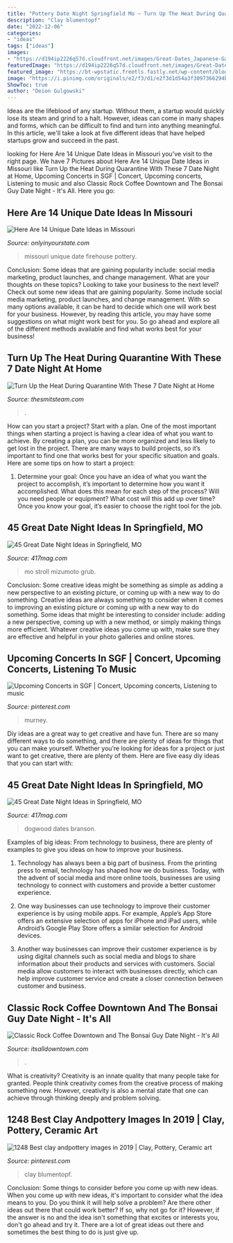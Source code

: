 ```yaml
---
title: "Pottery Date Night Springfield Mo ~ Turn Up The Heat During Quarantine With These 7 Date Night At Home"
description: "Clay blumentopf"
date: "2022-12-06"
categories:
- "ideas"
tags: ["ideas"]
images:
- "https://d194ip2226q57d.cloudfront.net/images/Great-Dates_Japanese-Garden-Picnic_By-Brandon-A.original_QEVjnyM.jpg"
featuredImage: "https://d194ip2226q57d.cloudfront.net/images/Great-Dates_Japanese-Garden-Picnic_By-Brandon-A.original_QEVjnyM.jpg"
featured_image: "https://bt-wpstatic.freetls.fastly.net/wp-content/blogs.dir/57/files/2020/05/f80d0ae0612288fe3d31a8663d60960d.jpg"
image: "https://i.pinimg.com/originals/e2/f3/d1/e2f3d1d54a3f3097366294b1876a4d42.jpg"
ShowToc: true
author: "Deion Gulgowski"
---
```



Ideas are the lifeblood of any startup. Without them, a startup would quickly lose its steam and grind to a halt. However, ideas can come in many shapes and forms, which can be difficult to find and turn into anything meaningful. In this article, we'll take a look at five different ideas that have helped startups grow and succeed in the past.

	

		
looking for Here Are 14 Unique Date Ideas in Missouri you've visit to the right page. We have 7 Pictures about Here Are 14 Unique Date Ideas in Missouri like Turn Up the Heat During Quarantine With These 7 Date Night at Home, Upcoming Concerts in SGF | Concert, Upcoming concerts, Listening to music and also Classic Rock Coffee Downtown and The Bonsai Guy Date Night - It&#039;s All. Here you go:
		
    
## Here Are 14 Unique Date Ideas In Missouri

<img loading=lazy src="https://img-aws.ehowcdn.com/700x/cdn.onlyinyourstate.com/wp-content/uploads/2015/10/15.-The-Canvas-On-Broadway-700x395.jpg" onerror="this.onerror=null;this.src='https://tse4.mm.bing.net/th?id=OIP.RvaLhMjmeqJuvwOe2MSGJAHaEL&amp;pid=15.1';" alt="Here Are 14 Unique Date Ideas in Missouri">

_Source: onlyinyourstate.com_

>missouri unique date firehouse pottery. 

	

Conclusion: Some ideas that are gaining popularity include: social media marketing, product launches, and change management. What are your thoughts on these topics?
Looking to take your business to the next level? Check out some new ideas that are gaining popularity. Some include social media marketing, product launches, and change management. With so many options available, it can be hard to decide which one will work best for your business. However, by reading this article, you may have some suggestions on what might work best for you. So go ahead and explore all of the different methods available and find what works best for your business!

    
## Turn Up The Heat During Quarantine With These 7 Date Night At Home

<img loading=lazy src="https://bt-wpstatic.freetls.fastly.net/wp-content/blogs.dir/57/files/2020/05/f80d0ae0612288fe3d31a8663d60960d.jpg" onerror="this.onerror=null;this.src='https://tse2.mm.bing.net/th?id=OIP.VDstIMoQF1VlT-fUWe0ZYQHaE8&amp;pid=15.1';" alt="Turn Up the Heat During Quarantine With These 7 Date Night at Home">

_Source: thesmitsteam.com_

>. 

	

How can you start a project?
Start with a plan. One of the most important things when starting a project is having a clear idea of what you want to achieve. By creating a plan, you can be more organized and less likely to get lost in the project. There are many ways to build projects, so it’s important to find one that works best for your specific situation and goals. Here are some tips on how to start a project: 
1. Determine your goal: Once you have an idea of what you want the project to accomplish, it’s important to determine how you want it accomplished. What does this mean for each step of the process? Will you need people or equipment? What cost will this add up over time? Once you know your goal, it’s easier to choose the right tool for the job.


    
## 45 Great Date Night Ideas In Springfield, MO

<img loading=lazy src="https://d194ip2226q57d.cloudfront.net/images/Great-Dates_Japanese-Garden-Picnic_By-Brandon-A.original_QEVjnyM.jpg" onerror="this.onerror=null;this.src='https://tse1.mm.bing.net/th?id=OIP.8Dc401C5Aqvsr7-8FMKgggHaDt&amp;pid=15.1';" alt="45 Great Date Night Ideas in Springfield, MO">

_Source: 417mag.com_

>mo stroll mizumoto grub. 

	

Conclusion: Some creative ideas might be something as simple as adding a new perspective to an existing picture, or coming up with a new way to do something.
Creative ideas are always something to consider when it comes to improving an existing picture or coming up with a new way to do something. Some ideas that might be interesting to consider include: adding a new perspective, coming up with a new method, or simply making things more efficient. Whatever creative ideas you come up with, make sure they are effective and helpful in your photo galleries and online stores.

    
## Upcoming Concerts In SGF | Concert, Upcoming Concerts, Listening To Music

<img loading=lazy src="https://i.pinimg.com/originals/e2/f3/d1/e2f3d1d54a3f3097366294b1876a4d42.jpg" onerror="this.onerror=null;this.src='https://tse1.mm.bing.net/th?id=OIP.1uGTEDB-nGrzyQUujP7YqwHaCn&amp;pid=15.1';" alt="Upcoming Concerts in SGF | Concert, Upcoming concerts, Listening to music">

_Source: pinterest.com_

>murney. 

	

Diy ideas are a great way to get creative and have fun. There are so many different ways to do something, and there are plenty of ideas for things that you can make yourself. Whether you’re looking for ideas for a project or just want to get creative, there are plenty of them. Here are five easy diy ideas that you can start with: 

    
## 45 Great Date Night Ideas In Springfield, MO

<img loading=lazy src="https://d194ip2226q57d.cloudfront.net/images/Great-Dates_Dogwood-Canyon_CO_2000x1000.original.jpg" onerror="this.onerror=null;this.src='https://tse3.mm.bing.net/th?id=OIP.a54BGVY8jsu2TmIImrRRMQHaDt&amp;pid=15.1';" alt="45 Great Date Night Ideas in Springfield, MO">

_Source: 417mag.com_

>dogwood dates branson. 

	

Examples of big ideas: From technology to business, there are plenty of examples to give you ideas on how to improve your business.
1. Technology has always been a big part of business. From the printing press to email, technology has shaped how we do business. Today, with the advent of social media and more online tools, businesses are using technology to connect with customers and provide a better customer experience.
2. One way businesses can use technology to improve their customer experience is by using mobile apps. For example, Apple’s App Store offers an extensive selection of apps for iPhone and iPad users, while Android’s Google Play Store offers a similar selection for Android devices.

3. Another way businesses can improve their customer experience is by using digital channels such as social media and blogs to share information about their products and services with customers. Social media allow customers to interact with businesses directly, which can help improve customer service and create a closer connection between customer and business.


    
## Classic Rock Coffee Downtown And The Bonsai Guy Date Night - It&#039;s All

<img loading=lazy src="https://www.itsalldowntown.com/wp-content/uploads/2020/06/bonsai_classicrock.jpg" onerror="this.onerror=null;this.src='https://tse1.mm.bing.net/th?id=OIP.AqGCUdFQBwhTBcUCLnIL3gHaJ4&amp;pid=15.1';" alt="Classic Rock Coffee Downtown and The Bonsai Guy Date Night - It&#039;s All">

_Source: itsalldowntown.com_

>. 

	

What is creativity?
Creativity is an innate quality that many people take for granted. People think creativity comes from the creative process of making something new. However, creativity is also a mental state that one can achieve through thinking deeply and problem solving.

    
## 1248 Best Clay Andpottery Images In 2019 | Clay, Pottery, Ceramic Art

<img loading=lazy src="https://i.pinimg.com/474x/c2/9c/18/c29c1824aa26ff35339324752f12680d--clay-flower-pots-ceramic-flowers.jpg" onerror="this.onerror=null;this.src='https://tse1.mm.bing.net/th?id=OIP.HqkQzjpja_rBWt1BaoqSqQAAAA&amp;pid=15.1';" alt="1248 Best clay andpottery images in 2019 | Clay, Pottery, Ceramic art">

_Source: pinterest.com_

>clay blumentopf. 

	

Conclusion: Some things to consider before you come up with new ideas.
When you come up with new ideas, it's important to consider what the idea means to you. Do you think it will help solve a problem? Are there other ideas out there that could work better? If so, why not go for it? However, if the answer is no and the idea isn't something that excites or interests you, don't go ahead and try it. There are a lot of great ideas out there and sometimes the best thing to do is just give up.

